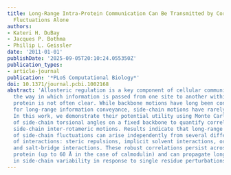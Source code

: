 ```yaml
---
title: Long-Range Intra-Protein Communication Can Be Transmitted by Correlated Side-Chain
  Fluctuations Alone
authors:
- Kateri H. DuBay
- Jacques P. Bothma
- Phillip L. Geissler
date: '2011-01-01'
publishDate: '2025-09-05T20:10:24.055350Z'
publication_types:
- article-journal
publication: '*PLoS Computational Biology*'
doi: 10.1371/journal.pcbi.1002168
abstract: 'Allosteric regulation is a key component of cellular communication, but
  the way in which information is passed from one site to another within a folded
  protein is not often clear. While backbone motions have long been considered essential
  for long-range information conveyance, side-chain motions have rarely been considered.
  In this work, we demonstrate their potential utility using Monte Carlo sampling
  of side-chain torsional angles on a fixed backbone to quantify correlations amongst
  side-chain inter-rotameric motions. Results indicate that long-range correlations
  of side-chain fluctuations can arise independently from several different types
  of interactions: steric repulsions, implicit solvent interactions, or hydrogen bonding
  and salt-bridge interactions. These robust correlations persist across the entire
  protein (up to 60 Å in the case of calmodulin) and can propagate long-range changes
  in side-chain variability in response to single residue perturbations.'
---
```

